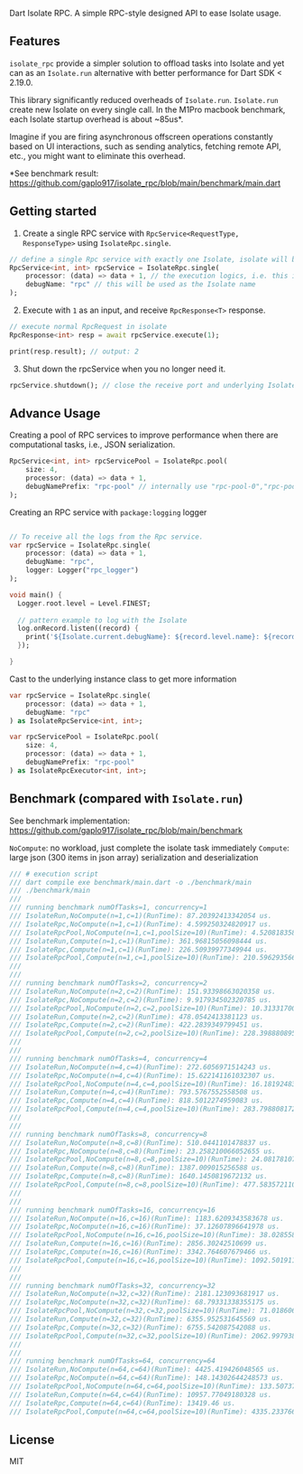 Dart Isolate RPC. A simple RPC-style designed API to ease Isolate usage.

## Features

`isolate_rpc` provide a simpler solution to offload tasks into Isolate and yet can as an `Isolate.run` alternative with 
better performance for Dart SDK < 2.19.0.

This library significantly reduced overheads of `Isolate.run`. `Isolate.run` create new 
Isolate on every single call. In the M1Pro macbook benchmark, each Isolate startup overhead is about ~85us*.

Imagine if you are firing asynchronous offscreen operations constantly based on UI interactions, such as sending
analytics, fetching remote API, etc., you might want to eliminate this overhead.

*See benchmark result: https://github.com/gaplo917/isolate_rpc/blob/main/benchmark/main.dart

## Getting started

1. Create a single RPC service with `RpcService<RequestType, ResponseType>` using `IsolateRpc.single`.
```dart
// define a single Rpc service with exactly one Isolate, isolate will be spawned immediately.
RpcService<int, int> rpcService = IsolateRpc.single(
    processor: (data) => data + 1, // the execution logics, i.e. this is a plus one operation
    debugName: "rpc" // this will be used as the Isolate name
);
```

2. Execute with `1` as an input, and receive `RpcResponse<T>` response.
```dart
// execute normal RpcRequest in isolate
RpcResponse<int> resp = await rpcService.execute(1);

print(resp.result); // output: 2
```

3. Shut down the rpcService when you no longer need it.
```dart
rpcService.shutdown(); // close the receive port and underlying Isolate.
```

## Advance Usage

Creating a pool of RPC services to improve performance when there are computational tasks, i.e., JSON serialization.
```dart
RpcService<int, int> rpcServicePool = IsolateRpc.pool(
    size: 4, 
    processor: (data) => data + 1, 
    debugNamePrefix: "rpc-pool" // internally use "rpc-pool-0","rpc-pool-1","rpc-pool-2","rpc-pool-3"
);
```

Creating an RPC service with `package:logging` logger
```dart

// To receive all the logs from the Rpc service.
var rpcService = IsolateRpc.single(
    processor: (data) => data + 1,
    debugName: "rpc",
    logger: Logger("rpc_logger")
);

void main() {
  Logger.root.level = Level.FINEST;
  
  // pattern example to log with the Isolate
  log.onRecord.listen((record) {
    print('${Isolate.current.debugName}: ${record.level.name}: ${record.time}: ${record.message}');
  });

}
```

Cast to the underlying instance class to get more information
```dart
var rpcService = IsolateRpc.single(
    processor: (data) => data + 1, 
    debugName: "rpc"
) as IsolateRpcService<int, int>;

var rpcServicePool = IsolateRpc.pool(
    size: 4, 
    processor: (data) => data + 1, 
    debugNamePrefix: "rpc-pool"
) as IsolateRpcExecutor<int, int>;
```


## Benchmark (compared with `Isolate.run`)
See benchmark implementation: https://github.com/gaplo917/isolate_rpc/blob/main/benchmark

`NoCompute`: no workload, just complete the isolate task immediately
`Compute`: large json (300 items in json array) serialization and deserialization

```dart
/// # execution script
/// dart compile exe benchmark/main.dart -o ./benchmark/main
/// ./benchmark/main
///
/// running benchmark numOfTasks=1, concurrency=1
/// IsolateRun,NoCompute(n=1,c=1)(RunTime): 87.20392413342054 us.
/// IsolateRpc,NoCompute(n=1,c=1)(RunTime): 4.599250324820917 us.
/// IsolateRpcPool,NoCompute(n=1,c=1,poolSize=10)(RunTime): 4.520818358130009 us.
/// IsolateRun,Compute(n=1,c=1)(RunTime): 361.96815056098444 us.
/// IsolateRpc,Compute(n=1,c=1)(RunTime): 226.50939977349944 us.
/// IsolateRpcPool,Compute(n=1,c=1,poolSize=10)(RunTime): 210.5962935663894 us.
///
///
/// running benchmark numOfTasks=2, concurrency=2
/// IsolateRun,NoCompute(n=2,c=2)(RunTime): 151.93398663020358 us.
/// IsolateRpc,NoCompute(n=2,c=2)(RunTime): 9.917934502320785 us.
/// IsolateRpcPool,NoCompute(n=2,c=2,poolSize=10)(RunTime): 10.31331700399639 us.
/// IsolateRun,Compute(n=2,c=2)(RunTime): 478.0542413381123 us.
/// IsolateRpc,Compute(n=2,c=2)(RunTime): 422.2839349799451 us.
/// IsolateRpcPool,Compute(n=2,c=2,poolSize=10)(RunTime): 228.39888089528378 us.
///
///
/// running benchmark numOfTasks=4, concurrency=4
/// IsolateRun,NoCompute(n=4,c=4)(RunTime): 272.6056971514243 us.
/// IsolateRpc,NoCompute(n=4,c=4)(RunTime): 15.622141161032307 us.
/// IsolateRpcPool,NoCompute(n=4,c=4,poolSize=10)(RunTime): 16.181924835147054 us.
/// IsolateRun,Compute(n=4,c=4)(RunTime): 793.5767552558508 us.
/// IsolateRpc,Compute(n=4,c=4)(RunTime): 818.5012274959083 us.
/// IsolateRpcPool,Compute(n=4,c=4,poolSize=10)(RunTime): 283.7988081725312 us.
///
///
/// running benchmark numOfTasks=8, concurrency=8
/// IsolateRun,NoCompute(n=8,c=8)(RunTime): 510.0441101478837 us.
/// IsolateRpc,NoCompute(n=8,c=8)(RunTime): 23.258210066052655 us.
/// IsolateRpcPool,NoCompute(n=8,c=8,poolSize=10)(RunTime): 24.08178107427966 us.
/// IsolateRun,Compute(n=8,c=8)(RunTime): 1387.009015256588 us.
/// IsolateRpc,Compute(n=8,c=8)(RunTime): 1640.1450819672132 us.
/// IsolateRpcPool,Compute(n=8,c=8,poolSize=10)(RunTime): 477.5835721107927 us.
///
///
/// running benchmark numOfTasks=16, concurrency=16
/// IsolateRun,NoCompute(n=16,c=16)(RunTime): 1183.6209343583678 us.
/// IsolateRpc,NoCompute(n=16,c=16)(RunTime): 37.12607896641978 us.
/// IsolateRpcPool,NoCompute(n=16,c=16,poolSize=10)(RunTime): 38.0285589336984 us.
/// IsolateRun,Compute(n=16,c=16)(RunTime): 2856.30242510699 us.
/// IsolateRpc,Compute(n=16,c=16)(RunTime): 3342.764607679466 us.
/// IsolateRpcPool,Compute(n=16,c=16,poolSize=10)(RunTime): 1092.5019115237576 us.
///
///
/// running benchmark numOfTasks=32, concurrency=32
/// IsolateRun,NoCompute(n=32,c=32)(RunTime): 2181.123093681917 us.
/// IsolateRpc,NoCompute(n=32,c=32)(RunTime): 68.79331338355175 us.
/// IsolateRpcPool,NoCompute(n=32,c=32,poolSize=10)(RunTime): 71.01860663305163 us.
/// IsolateRun,Compute(n=32,c=32)(RunTime): 6355.952531645569 us.
/// IsolateRpc,Compute(n=32,c=32)(RunTime): 6755.542087542088 us.
/// IsolateRpcPool,Compute(n=32,c=32,poolSize=10)(RunTime): 2062.99793814433 us.
///
///
/// running benchmark numOfTasks=64, concurrency=64
/// IsolateRun,NoCompute(n=64,c=64)(RunTime): 4425.419426048565 us.
/// IsolateRpc,NoCompute(n=64,c=64)(RunTime): 148.14302644248573 us.
/// IsolateRpcPool,NoCompute(n=64,c=64,poolSize=10)(RunTime): 133.5073760096122 us.
/// IsolateRun,Compute(n=64,c=64)(RunTime): 10957.77049180328 us.
/// IsolateRpc,Compute(n=64,c=64)(RunTime): 13419.46 us.
/// IsolateRpcPool,Compute(n=64,c=64,poolSize=10)(RunTime): 4335.233766233766 us.
```

## License
MIT